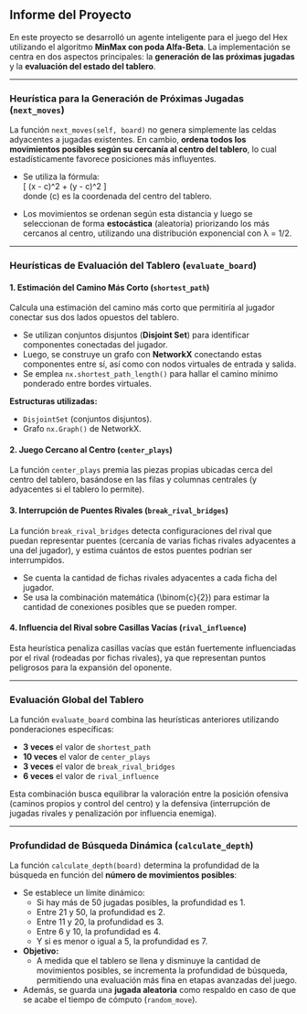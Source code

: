 ## **Informe del Proyecto**

En este proyecto se desarrolló un agente inteligente para el juego del Hex utilizando el algoritmo **MinMax con poda Alfa-Beta**. La implementación se centra en dos aspectos principales: la **generación de las próximas jugadas** y la **evaluación del estado del tablero**.

---

### Heurística para la Generación de Próximas Jugadas (`next_moves`)
La función `next_moves(self, board)` no genera simplemente las celdas adyacentes a jugadas existentes. En cambio, **ordena todos los movimientos posibles según su cercanía al centro del tablero**, lo cual estadísticamente favorece posiciones más influyentes.

- Se utiliza la fórmula:  
    \[
    (x - c)^2 + (y - c)^2
    \]  
    donde \(c\) es la coordenada del centro del tablero.
    
- Los movimientos se ordenan según esta distancia y luego se seleccionan de forma **estocástica** (aleatoria) priorizando los más cercanos al centro, utilizando una distribución exponencial con λ = 1/2.

---

### Heurísticas de Evaluación del Tablero (`evaluate_board`)

#### 1. Estimación del Camino Más Corto (`shortest_path`)

Calcula una estimación del camino más corto que permitiría al jugador conectar sus dos lados opuestos del tablero.

- Se utilizan conjuntos disjuntos (**Disjoint Set**) para identificar componentes conectadas del jugador.
- Luego, se construye un grafo con **NetworkX** conectando estas componentes entre sí, así como con nodos virtuales de entrada y salida.
- Se emplea `nx.shortest_path_length()` para hallar el camino mínimo ponderado entre bordes virtuales.

**Estructuras utilizadas:**
- `DisjointSet` (conjuntos disjuntos).
- Grafo `nx.Graph()` de NetworkX.


#### 2. Juego Cercano al Centro (`center_plays`)

La función `center_plays` premia las piezas propias ubicadas cerca del centro del tablero, basándose en las filas y columnas centrales (y adyacentes si el tablero lo permite).


#### 3. Interrupción de Puentes Rivales (`break_rival_bridges`)

La función `break_rival_bridges` detecta configuraciones del rival que puedan representar puentes (cercanía de varias fichas rivales adyacentes a una del jugador), y estima cuántos de estos puentes podrían ser interrumpidos.

- Se cuenta la cantidad de fichas rivales adyacentes a cada ficha del jugador.
- Se usa la combinación matemática \(\binom{c}{2}\) para estimar la cantidad de conexiones posibles que se pueden romper.


#### 4. Influencia del Rival sobre Casillas Vacías (`rival_influence`)

Esta heurística penaliza casillas vacías que están fuertemente influenciadas por el rival (rodeadas por fichas rivales), ya que representan puntos peligrosos para la expansión del oponente.

---

### Evaluación Global del Tablero

La función `evaluate_board` combina las heurísticas anteriores utilizando ponderaciones específicas:
- **3 veces** el valor de `shortest_path`
- **10 veces** el valor de `center_plays`
- **3 veces** el valor de `break_rival_bridges`
- **6 veces** el valor de `rival_influence`

Esta combinación busca equilibrar la valoración entre la posición ofensiva (caminos propios y control del centro) y la defensiva (interrupción de jugadas rivales y penalización por influencia enemiga).

---
### Profundidad de Búsqueda Dinámica (`calculate_depth`)

La función `calculate_depth(board)` determina la profundidad de la búsqueda en función del **número de movimientos posibles**:
- Se establece un límite dinámico:  
  - Si hay más de 50 jugadas posibles, la profundidad es 1.
  - Entre 21 y 50, la profundidad es 2.
  - Entre 11 y 20, la profundidad es 3.
  - Entre 6 y 10, la profundidad es 4.
  - Y si es menor o igual a 5, la profundidad es 7.
- **Objetivo:**  
  - A medida que el tablero se llena y disminuye la cantidad de movimientos posibles, se incrementa la profundidad de búsqueda, permitiendo una evaluación más fina en etapas avanzadas del juego.
- Además, se guarda una **jugada aleatoria** como respaldo en caso de que se acabe el tiempo de cómputo (`random_move`).
